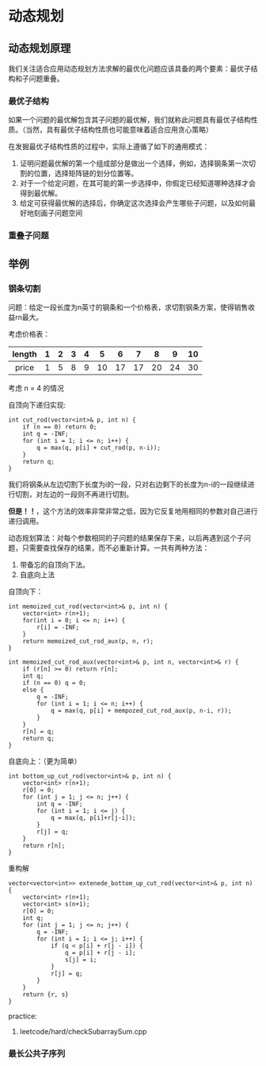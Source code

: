 # 动态规划

## 动态规划原理

我们关注适合应用动态规划方法求解的最优化问题应该具备的两个要素：最优子结构和子问题重叠。

### 最优子结构

如果一个问题的最优解包含其子问题的最优解，我们就称此问题具有最优子结构性质。（当然，具有最优子结构性质也可能意味着适合应用贪心策略）

在发掘最优子结构性质的过程中，实际上遵循了如下的通用模式：
1. 证明问题最优解的第一个组成部分是做出一个选择，例如，选择钢条第一次切割的位置，选择矩阵链的划分位置等。
2. 对于一个给定问题，在其可能的第一步选择中，你假定已经知道哪种选择才会得到最优解。
3. 给定可获得最优解的选择后，你确定这次选择会产生哪些子问题，以及如何最好地刻画子问题空间


### 重叠子问题

## 举例

### 钢条切割

问题：给定一段长度为n英寸的钢条和一个价格表，求切割钢条方案，使得销售收益rn最大。

考虑价格表：

| length |   1   |   2   |   3   |   4   |   5   |   6   |   7   |   8   |   9   |  10   |
| :----: | :---: | :---: | :---: | :---: | :---: | :---: | :---: | :---: | :---: | :---: |
| price  |   1   |   5   |   8   |   9   |  10   |  17   |  17   |  20   |  24   |  30   |

考虑 n = 4 的情况

自顶向下递归实现:
```
int cut_rod(vector<int>& p, int n) {
    if (n == 0) return 0;
    int q = -INF;
    for (int i = 1; i <= n; i++) {
        q = max(q, p[i] + cut_rod(p, n-i));
    }
    return q;
}
```
我们将钢条从左边切割下长度为i的一段，只对右边剩下的长度为n-i的一段继续进行切割，对左边的一段则不再进行切割。

**但是！！**，这个方法的效率非常非常之低，因为它反复地用相同的参数对自己进行递归调用。

动态规划算法：对每个参数相同的子问题的结果保存下来，以后再遇到这个子问题，只需要查找保存的结果，而不必重新计算。一共有两种方法：
1. 带备忘的自顶向下法。
2. 自底向上法


自顶向下：
```
int memoized_cut_rod(vector<int>& p, int n) {
    vector<int> r(n+1);
    for(int i = 0; i <= n; i++) {
        r[i] = -INF;
    }
    return memoized_cut_rod_aux(p, n, r);
}

int memoized_cut_rod_aux(vector<int>& p, int n, vector<int>& r) {
    if (r[n] >= 0) return r[n];
    int q;
    if (n == 0) q = 0;
    else {
        q = -INF;
        for (int i = 1; i <= n; i++) {
            q = max(q, p[i] + mempozed_cut_rod_aux(p, n-i, r));
        }
    }
    r[n] = q;
    return q;
}
```

自底向上：（更为简单）
```
int bottom_up_cut_rod(vector<int>& p, int n) {
    vector<int> r(n+1);
    r[0] = 0;
    for (int j = 1; j <= n; j++) {
        int q = -INF;
        for (int i = 1; i <= j) {
            q = max(q, p[i]+r[j-i]);
        }
        r[j] = q;
    }
    return r[n];
}
```

重构解
```
vector<vector<int>> extenede_bottom_up_cut_rod(vector<int>& p, int n) {
    vector<int> r(n+1);
    vector<int> s(n+1);
    r[0] = 0;
    int q;
    for (int j = 1; j <= n; j++) {
        q = -INF;
        for (int i = 1; i <= j; i++) {
            if (q < p[i] + r[j - i]) {
                q = p[i] + r[j - i];
                s[j] = i;
            }
            r[j] = q;
        }
    }
    return {r, s}
}
```

practice:
1. leetcode/hard/checkSubarraySum.cpp



### 最长公共子序列

